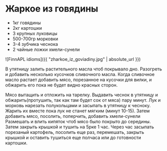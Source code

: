 Жаркое из говядины
==================
 - 1кг говядины
 - 2кг картошки
 - 3 крупных луковицы
 - 500-700гр морковки
 - 3-4 зубчика чеснока
 - 2 чайные ложки хмели-сунели

![FinnAPL idioms]({{ "zharkoe_iz_goviadiny.jpg" | absolute_url }})

В утятницу залить растительного масла чтоб покрывало дно.
Разогреть и добавить несколько кусочков сливочного масла.
Когда сливочное масло растает добавить мясо, порезанное на
кусочки для вилки, и обжарить его пока не будет видно
красных сторон.

Мясо вытащить и отложить на тарелку.
Выдавить чеснок в утятницу и обжарить(протушить, так
как там будет сок от мяса) пару минут.
Лук и морковь нарезать полукольцами и засыпать в утятницу к
чесноку.
Жарить их вместе пока лук не станет мягким (минут 10-15).
Затем добавить мясо, посолить, поперчить, добавить хмели-сунели
Размешать и влить кипяток чтоб мясо было покрыто до середины.
Затем закрыть крышкой и тушить на 5рке 1 час.
Через час засыпать порезаный картофель, посолить еще раз,
перемешать, закрыть крышкой и оставить тушиться еще полчаса или
до готовности картошки.




